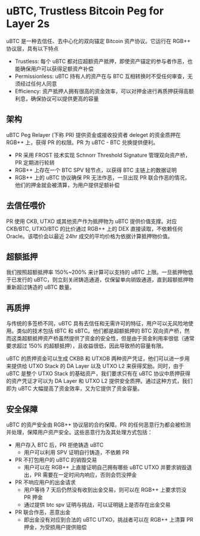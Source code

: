 # uBTC, Trustless Bitcoin Peg for Layer 2s

uBTC 是一种去信任、去中心化的双向锚定 Bitcoin 资产协议。它运行在 RGB++ 协议层，具有以下特点

- Trustless: 每个 uBTC 都对应超额资产抵押，即使资产锚定的参与者作恶，也能确保用户可以获得足额资产补偿
- Permissionless: uBTC 持有人的资产在与 BTC 互相转换时不受任何审查，无须经过任何人同意
- Efficiency: 资产抵押人拥有很高的资金效率，可以对押金进行再质押获得高额利息，确保协议可以提供更高的容量

## 架构

uBTC Peg Relayer (下称 PR) 提供资金或接收投资者 deleget 的资金质押在 RGB++ 上，获得 PR 的权限。PR 为 uBTC - BTC 兑换提供便利。

- PR 采用 FROST 技术实现 Schnorr Threshold Signature 管理双向资产桥，PR 定期进行轮转
- RGB++ 上存在一个 BTC SPV 轻节点，以获得 BTC 主链上的数据证明
- RGB++ 上的 uBTC 协议确保 PR 无法作恶，一旦出现 PR 联合作恶的情况，他们的押金就会被清算，为用户提供足额补偿

## 去信任喂价

PR 使用 CKB, UTXO 或其他资产作为抵押物为 uBTC 提供价值支撑。对应 CKB/BTC, UTXO/BTC 的比价通过 RGB++ 上的 DEX 直接读取，不依赖任何 Oracle。该喂价会以最近 24hr 成交的平均价格为依据计算抵押物价值。

## 超额抵押

我们按照超额抵押率 150%~200% 来计算可以支持的 uBTC 上限。一旦抵押物低于已发行的 uBTC，则立刻关闭铸造通道，仅保留单向销毁通道，直到超额抵押物重新超过铸造的 uBTC 数量。

## 再质押

与传统的多签桥不同，uBTC 具有去信任和无需许可的特征，用户可以无风险地使用。类似的技术包括 tBTC 和 sBTC。他们都是超额抵押的 BTC 双向资产桥，然而这类超额抵押资产桥虽然提供了资金的安全性，但是由于资金利用率很低（通常要求超过 150% 的超额抵押），且收益很低，因此导致桥的容量有限。

uBTC 的质押资金可以生成 CKBB 和 UTXOB 两种资产凭证，他们可以进一步用来提供给 UTXO Stack 的 DA Layer 以及 UTXO L2 来获得奖励。同时，由于 uBTC 是整个 UTXO Stack 的基础资产，我们要求只有在 uBTC 协议中质押获得的资产凭证才可以为 DA Layer 和 UTXO L2 提供安全质押。通过这种方式，我们即为 uBTC 大幅提高了资金效率，又为它提供了资金容量。

## 安全保障

uBTC 的资产安全由 RGB++ 协议层的合约保障。PR 的任何恶意行为都会被检测并处理，保障用户资产安全。这些恶意行为及其处理方式包括：

- 用户存入 BTC 后，PR 拒绝铸造 uBTC
  - 用户可以利用 SPV 证明自行铸造，不依赖 PR
- PR 不打包用户的 uBTC 的销毁交易
  - 用户可以在 RGB++ 上直接证明自己拥有哪些 uBTC UTXO 并要求销毁退出，PR 需要在一定时间内响应，否则会罚没押金
- PR 不响应用户的出金请求
  - 用户等待 7 天后仍然没有收到出金交易，则可以在 RGB++ 上要求罚没 PR 押金
  - 通过提供 btc spv 证明与挑战，可以证明链上是否存在出金交易
- PR 联合作恶，恶意出金
  - 即出金没有对应到合法的 uBTC UTXO，挑战者可以在 RGB++ 上清算 PR 押金，为受损用户提供赔偿
